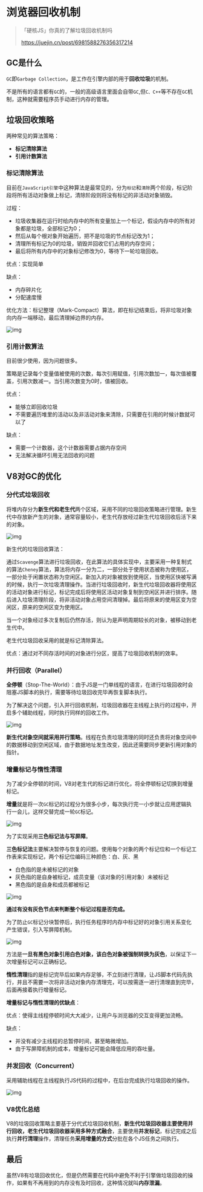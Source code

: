 # 浏览器回收机制

> 「硬核JS」你真的了解垃圾回收机制吗
>
> https://juejin.cn/post/6981588276356317214

## GC是什么

`GC`即`Garbage Collection`，是工作在引擎内部的用于**回收垃圾**的机制。

不是所有的语言都有`GC`的，一般的高级语言里面会自带`GC`,但`C、C++`等不存在`GC`机制，这种就需要程序员手动进行内存的管理。

## 垃圾回收策略

两种常见的算法策略：

* **标记清除算法**
* **引用计数算法**

### 标记清除算法

目前在`JavaScript引擎`中这种算法是最常见的，分为`标记`和`清除`两个阶段，标记阶段将所有活动对象做上标记，清除阶段则将没有标记的非活动对象销毁。

过程：

* 垃圾收集器在运行时给内存中的所有变量加上一个标记，假设内存中的所有对象都是垃圾，全部标记为0；
* 然后从每个根对象开始遍历，把不是垃圾的节点标记改为1；
* 清理所有标记为0的垃圾，销毁并回收它们占用的内存空间；
* 最后将所有内存中的对象标记修改为0，等待下一轮垃圾回收。

优点：实现简单

缺点：

* 内存碎片化
* 分配速度慢

优化方法：标记整理（Mark-Compact）算法，即在标记结束后，将非垃圾对象向内存一端移动，最后清理掉边界的内存。

![img](https://p3-juejin.byteimg.com/tos-cn-i-k3u1fbpfcp/c04b0a5a40084e0ba4550500c57f2270~tplv-k3u1fbpfcp-zoom-in-crop-mark:3024:0:0:0.awebp)

### 引用计数算法

目前很少使用，因为问题很多。

策略是记录每个变量值被使用的次数，每次引用赋值，引用次数加一，每次值被覆盖，引用次数减一。当引用次数变为0时，值被回收。

优点：

* 能够立即回收垃圾
* 不需要遍历堆里的活动以及非活动对象来清除，只需要在引用的时候计数就可以了

缺点：

* 需要一个计数器，这个计数器需要占据内存空间
* 无法解决循环引用无法回收的问题

## V8对GC的优化

### 分代式垃圾回收

将堆内存分为**新生代和老生代**两个区域，采用不同的垃圾回收策略进行管理。新生代中存放新产生的对象，通常容量较小，老生代存放经过新生代垃圾回收后活下来的对象。

![img](https://p3-juejin.byteimg.com/tos-cn-i-k3u1fbpfcp/abae5b06648a40d2aaa453b5d8a83939~tplv-k3u1fbpfcp-zoom-in-crop-mark:3024:0:0:0.awebp)

新生代的垃圾回收算法：

通过`Scavenge`算法进行垃圾回收，在此算法的具体实现中，主要采用一种复制式的算法`Cheney`算法，算法将内存一分为二，一部分处于使用状态被称为使用区，一部分处于闲置状态称为空闲区。新加入的对象被放到使用区，当使用区快被写满的时候，执行一次垃圾清理操作。当进行垃圾回收时，新生代垃圾回收器将使用区的活动对象进行标记，标记完成后将使用区活动对象复制到空闲区并进行排序。随后进入垃圾清理阶段，将非活动对象占用空间清理掉。最后将原来的使用区变为空闲区，原来的空闲区变为使用区。

当一个对象经过多次复制后仍然存活，则认为是声明周期较长的对象，被移动到老生代中。

老生代垃圾回收采用的就是标记清除算法。

优点：通过对不同存活时间的对象进行分区，提高了垃圾回收机制的效率。

### 并行回收（Parallel）

**全停顿**（Stop-The-World）：由于JS是一门单线程的语言，在进行垃圾回收时会阻塞JS脚本的执行，需要等待垃圾回收完毕再恢复脚本执行。

为了解决这个问题，引入并行回收机制，垃圾回收器在主线程上执行的过程中，开启多个辅助线程，同时执行同样的回收工作。

![img](https://p3-juejin.byteimg.com/tos-cn-i-k3u1fbpfcp/f0eef6c0d3bd49659a564fe698d17f43~tplv-k3u1fbpfcp-zoom-in-crop-mark:3024:0:0:0.awebp)

**新生代对象空间就采用并行策略**。线程在负责垃圾清理的同时还负责将对象空间中的数据移动到空闲区域，由于数据地址发生改变，因此还需要同步更新引用对象的指针。

### 增量标记与惰性清理

为了减少全停顿的时间，V8对老生代的标记进行优化，将全停顿标记切换到增量标记。

**增量**就是将一次`GC`标记的过程分为很多小步，每次执行完一小步就让应用逻辑执行一会儿，这样交替完成一轮`GC`标记。

![img](https://p3-juejin.byteimg.com/tos-cn-i-k3u1fbpfcp/e16d93c2c8414d3ab7eac55c852c678a~tplv-k3u1fbpfcp-zoom-in-crop-mark:3024:0:0:0.awebp)

为了实现采用**三色标记法与写屏障**。

**三色标记法**主要解决暂停与恢复的问题。使用每个对象的两个标记位和一个标记工作表来实现标记，两个标记位编码三种颜色：白、灰、黑

* 白色指的是未被标记的对象
* 灰色指的是自身被标记，成员变量（该对象的引用对象）未被标记
* 黑色指的是自身和成员都被标记

![img](https://p3-juejin.byteimg.com/tos-cn-i-k3u1fbpfcp/b012d88c1f064eaebd0df60a9aadb85e~tplv-k3u1fbpfcp-zoom-in-crop-mark:3024:0:0:0.awebp)

**通过有没有灰色节点来判断整个标记过程是否完成。**

为了防止`GC`标记分块暂停后，执行任务程序时内存中标记好的对象引用关系变化产生错误，引入写屏障机制。

![img](https://p3-juejin.byteimg.com/tos-cn-i-k3u1fbpfcp/bada1914eff449b48b5a14e53c107ff3~tplv-k3u1fbpfcp-zoom-in-crop-mark:3024:0:0:0.awebp)

方法是**一旦有黑色对象引用白色对象，该白色对象被强制转换为灰色**，以保证下一次增量标记可以正确标记。

**惰性清理**指的是标记完毕后如果内存足够，不立刻进行清理，让JS脚本代码先执行，并且不需要一次将非活动对象内存清理完，可以按需逐一进行清理直到完毕，后面再接着执行增量标记。

**增量标记与惰性清理的优缺点**：

优点：使得主线程停顿时间大大减少，让用户与浏览器的交互变得更加流畅。

缺点：

* 并没有减少主线程的总暂停时间，甚至略微增加。
* 由于写屏障机制的成本，增量标记可能会降低应用的吞吐量。

### 并发回收（Concurrent）

采用辅助线程在主线程执行JS代码的过程中，在后台完成执行垃圾回收的操作。

![img](https://p3-juejin.byteimg.com/tos-cn-i-k3u1fbpfcp/0bae064a3a8e481b8829c9c7aef73a06~tplv-k3u1fbpfcp-zoom-in-crop-mark:3024:0:0:0.awebp)

### V8优化总结

V8的垃圾回收策略主要基于分代式垃圾回收机制，**新生代垃圾回收器主要使用并行回收，老生代垃圾回收器采用多种方式融合**，主要使用**并发标记**，标记完成之后执行**并行清理**操作，清理任务**采用增量的方式**分批在各个JS任务之间执行。

## 最后

虽然V8有垃圾回收优化，但是仍然需要在代码中避免不利于引擎做垃圾回收的操作，如果有不再用到的内存没有及时回收，这种情况就叫**内存泄漏**。